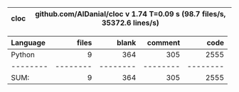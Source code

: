 cloc|github.com/AlDanial/cloc v 1.74  T=0.09 s (98.7 files/s, 35372.6 lines/s)
--- | ---

Language|files|blank|comment|code
:-------|-------:|-------:|-------:|-------:
Python|9|364|305|2555
--------|--------|--------|--------|--------
SUM:|9|364|305|2555
